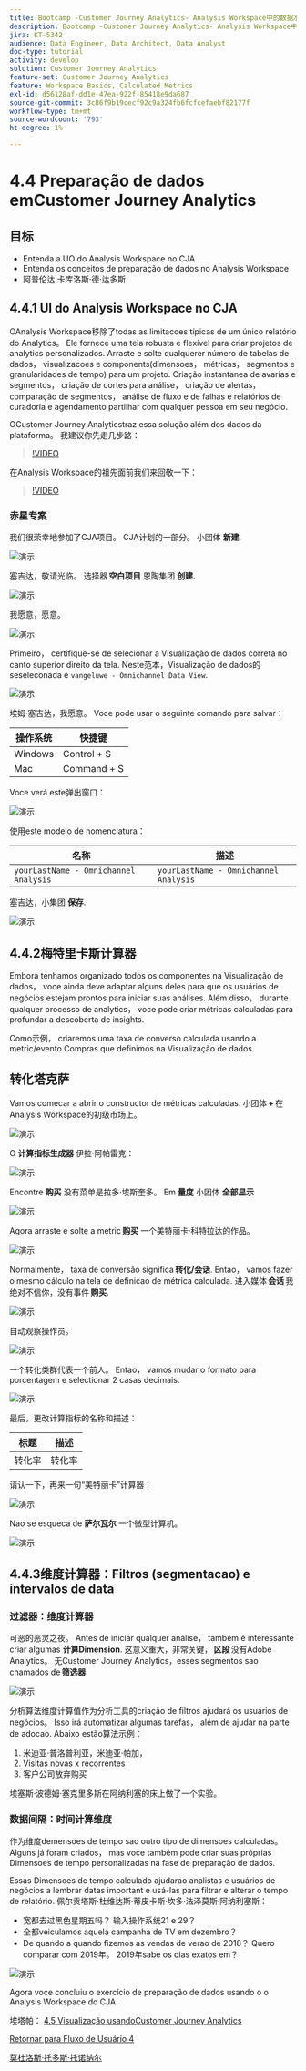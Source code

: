 ```yaml
---
title: Bootcamp -Customer Journey Analytics- Analysis Workspace中的数据准备 — 巴西
description: Bootcamp -Customer Journey Analytics- Analysis Workspace中的数据准备 — 巴西
jira: KT-5342
audience: Data Engineer, Data Architect, Data Analyst
doc-type: tutorial
activity: develop
solution: Customer Journey Analytics
feature-set: Customer Journey Analytics
feature: Workspace Basics, Calculated Metrics
exl-id: d56128af-dd1e-47ea-922f-85418e9da687
source-git-commit: 3c86f9b19cecf92c9a324fb6fcfcefaebf82177f
workflow-type: tm+mt
source-wordcount: '793'
ht-degree: 1%

---
```


# 4.4 Preparação de dados emCustomer Journey Analytics

## 目标

- Entenda a UO do Analysis Workspace no CJA
- Entenda os conceitos de preparação de dados no Analysis Workspace
- 阿普伦达·卡库洛斯·德·达多斯

## 4.4.1 UI do Analysis Workspace no CJA

OAnalysis Workspace移除了todas as limitacoes típicas de um único relatório do Analytics。 Ele fornece uma tela robusta e flexível para criar projetos de analytics personalizados. Arraste e solte qualquerer número de tabelas de dados， visualizacoes e components(dimensoes， métricas， segmentos e granularidades de tempo) para um projeto. Criação instantanea de avarias e segmentos， criação de cortes para análise， criação de alertas， comparação de segmentos， análise de fluxo e de falhas e relatórios de curadoria e agendamento partilhar com qualquer pessoa em seu negócio.

OCustomer Journey Analyticstraz essa solução além dos dados da plataforma。 我建议你先走几步路：

>[!VIDEO](https://video.tv.adobe.com/v/35109?quality=12&learn=on)

在Analysis Workspace的祖先面前我们来回敬一下：

>[!VIDEO](https://video.tv.adobe.com/v/26266?quality=12&learn=on)

### 赤星专案

我们很荣幸地参加了CJA项目。 CJA计划的一部分。 小团体 **新建**.

![演示](./images/prmenu.png)

塞吉达，敬请光临。 选择器 **空白项目** 恩陶集团 **创建**.

![演示](./images/prmenu1.png)

我愿意，愿意。

![演示](./images/premptyprojects.png)

Primeiro， certifique-se de selecionar a Visualização de dados correta no canto superior direito da tela. Neste范本，Visualização de dados的seseleconada é `vangeluwe - Omnichannel Data View`.

![演示](./images/prdv.png)

埃姆·塞吉达，我愿意。 Voce pode usar o seguinte comando para salvar：

| 操作系统 | 快捷键 |
| ----------------- |-------------| 
| Windows | Control + S |
| Mac | Command + S |

Voce verá este弹出窗口：

![演示](./images/prsave.png)

使用este modelo de nomenclatura：

| 名称 | 描述 |
| ----------------- |-------------| 
| `yourLastName - Omnichannel Analysis` | `yourLastName - Omnichannel Analysis` |

塞吉达，小集团 **保存**.

![演示](./images/prsave2.png)

## 4.4.2梅特里卡斯计算器

Embora tenhamos organizado todos os componentes na Visualização de dados， voce ainda deve adaptar alguns deles para que os usuários de negócios estejam prontos para iniciar suas análises. Além disso， durante qualquer processo de analytics， voce pode criar métricas calculadas para profundar a descoberta de insights.

Como示例， criaremos uma taxa de converso calculada usando a metric/evento Compras que definimos na Visualização de dados.

## 转化塔克萨

Vamos comecar a abrir o constructor de métricas calculadas. 小团体 **+** 在Analysis Workspace的初级市场上。

![演示](./images/pradd.png)

O **计算指标生成器** 伊拉·阿帕雷克：

![演示](./images/prbuilder.png)

Encontre **购买** 没有菜单是拉多·埃斯奎多。 Em **量度** 小团体 **全部显示**

![演示](./images/calcbuildercr1.png)

Agora arraste e solte a metric **购买** 一个美特丽卡·科特拉达的作品。

![演示](./images/calcbuildercr2.png)

Normalmente， taxa de conversão significa **转化/会话**. Entao， vamos fazer o mesmo cálculo na tela de definicao de métrica calculada. 进入媒体 **会话** 我绝对不信你，没有事件 **购买**.

![演示](./images/calcbuildercr3.png)

自动观察操作员。

![演示](./images/calcbuildercr4.png)

一个转化类群代表一个前人。 Entao， vamos mudar o formato para porcentagem e selectionar 2 casas decimais.

![演示](./images/calcbuildercr5.png)

最后，更改计算指标的名称和描述：

| 标题 | 描述 |
| ----------------- |-------------| 
| 转化率 | 转化率 |

请认一下，再来一句“美特丽卡”计算器：

![演示](./images/calcbuildercr6.png)

Nao se esqueca de **萨尔瓦尔** 一个微型计算机。

![演示](./images/pr9.png)

## 4.4.3维度计算器：Filtros (segmentacao) e intervalos de data

### 过滤器：维度计算器

可恶的恶灵之夜。 Antes de iniciar qualquer análise， também é interessante criar algumas **计算Dimension**. 这意义重大，非常关键， **区段** 没有Adobe Analytics。 无Customer Journey Analytics，esses segmentos sao chamados de **筛选器**.

![演示](./images/prfilters.png)

分析算法维度计算值作为分析工具的criação de filtros ajudará os usuários de negócios。 Isso irá automatizar algumas tarefas， além de ajudar na parte de adocao. Abaixo estão算法示例：

1. 米迪亚·普洛普利亚，米迪亚·帕加，
2. Visitas novas x recorrentes
3. 客户公司放弃购买

埃塞斯·波德姆·塞克里多斯在阿纳利塞的床上做了一个实验。

### 数据间隔：时间计算维度

作为维度demensoes de tempo sao outro tipo de dimensoes calculadas。 Alguns já foram criados， mas voce também pode criar suas próprias Dimensoes de tempo personalizadas na fase de preparação de dados.

Essas Dimensoes de tempo calculado ajudarao analistas e usuários de negócios a lembrar datas important e usá-las para filtrar e alterar o tempo de relatório. 佩尔贡塔斯·杜维达斯·蒂皮卡斯·坎多·法泽莫斯·阿纳利塞斯：

- 宽都去过黑色星期五吗？ 输入操作系统21 e 29？
- 全都veiculamos aquela campanha de TV em dezembro？
- De quando a quando fizemos as vendas de verao de 2018？ Quero comparar com 2019年。 2019年sabe os dias exatos em？

![演示](./images/timedimensions.png)

Agora voce concluiu o exercício de preparação de dados usando o o Analysis Workspace do CJA.

埃塔帕： [4.5 Visualização usandoCustomer Journey Analytics](./ex5.md)

[Retornar para Fluxo de Usuário 4](./uc4.md)

[莫杜洛斯·托多斯·托诺纳尔](./../../overview.md)
